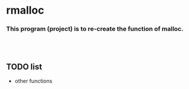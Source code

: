 # rmalloc
### This program (project) is to re-create the function of malloc.

<br/><br/>

## TODO list
+ other functions
